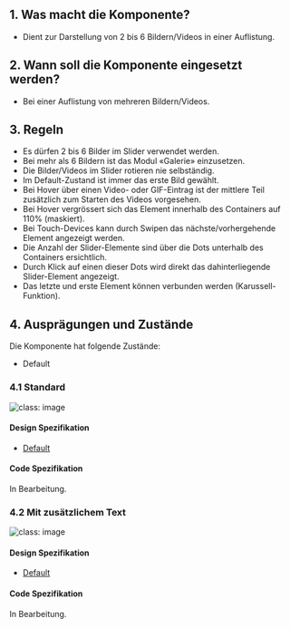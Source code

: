 ## 1. Was macht die Komponente?
* Dient zur Darstellung von 2 bis 6 Bildern/Videos in einer Auflistung.

## 2. Wann soll die Komponente eingesetzt werden? 
* Bei einer Auflistung von mehreren Bildern/Videos.

## 3. Regeln 
* Es dürfen 2 bis 6 Bilder im Slider verwendet werden.
* Bei mehr als 6 Bildern ist das Modul «Galerie» einzusetzen.
* Die Bilder/Videos im Slider rotieren nie selbständig.
* Im Default-Zustand ist immer das erste Bild gewählt.
* Bei Hover über einen Video- oder GIF-Eintrag ist der mittlere Teil zusätzlich zum Starten des Videos vorgesehen.
* Bei Hover vergrössert sich das Element innerhalb des Containers auf 110% (maskiert).
* Bei Touch-Devices kann durch Swipen das nächste/vorhergehende Element angezeigt werden.
* Die Anzahl der Slider-Elemente sind über die Dots unterhalb des Containers ersichtlich.
* Durch Klick auf einen dieser Dots wird direkt das dahinterliegende Slider-Element angezeigt.
* Das letzte und erste Element können verbunden werden (Karussell-Funktion).

## 4. Ausprägungen und Zustände
Die Komponente hat folgende Zustände:
* Default

### 4.1 Standard
![](https://raw.githubusercontent.com/sbb-design-systems/sbb-design-system/master/website/components/mediaslider/images/mediaslider_default.png 'class: image')

#### Design Spezifikation
* [Default](https://sbb.invisionapp.com/d/main#/console/15744722/345075289/inspect)

#### Code Spezifikation
In Bearbeitung.

### 4.2 Mit zusätzlichem Text
![](https://raw.githubusercontent.com/sbb-design-systems/sbb-design-system/master/website/components/mediaslider/images/mediaslider_text.png 'class: image')

#### Design Spezifikation
* [Default](https://sbb.invisionapp.com/d/main#/console/15744722/345075290/inspect)

#### Code Spezifikation
In Bearbeitung.